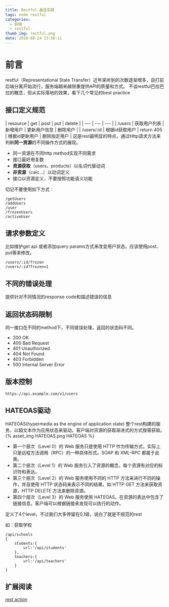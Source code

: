 ```yaml
---
title: Restful 最佳实践
tags: node restful
categories:
  - 前端
  - restful
thumb_img: restful.png
date: 2018-08-24 15:58:11
---
```



# 前言
restful（Representational State Transfer）近年来听到的次数逐渐增多，自打前后端分离开始流行，服务端越来越侧重提供API的质量和方式。
不谈restful巴拉巴拉的概念，但从实际落地的效果，看下几个常见的best practice

## 接口定义规范
| resource | get | post | put | delete |
| --- | --- | --- |
| /users | 获取用户列表 | 新增用户 | 更新用户信息 | 删除用户 |
| /users/:id | 根据id获取用户 | return 405 | 根据id更新用户 | 删除指定用户 |
这是rest最明显的特点，通过Http请求方法来判断**同一资源**的不同操作方式的展现。

- 同一资源在不同http method实现不同需求
- 接口最好用复数
- **资源获取**（users，products）以名词代替动词
- **非资源**（calc...）以动词定义
- 接口以资源定义，不要按照功能语义功能

切记不要使用如下方式：
````
/getUsers
/addUsers
/user
/frozenUsers
/activeUser
````

## 请求参数定义
比如维护get api 或者添加query params方式来改变用户状态。应该使用post、put等来修改。
````
/users/:id/frozen
/users/:id?frozen=1
````

## 不同的错误处理
提供针对不同情况的response code和描述错误的信息

## 返回状态码限制
同一接口在不同的method下，不同错误处理，返回的状态码不同。
- 200 OK
- 400 Bad Request
- 401 Unauthorized
- 404 Not Found
- 403 Forbidden
- 500 Internal Server Error

## 版本控制
````
https://api.example.com/v1/users
````

## HATEOAS驱动
HATEOAS(hypermedia as the engine of application state)
整个rest构建的服务，以超文本作为应用状态来驱动。客户端对资源的获取渐进式的方式按需获取。
{% asset_img HATEOAS.png HATEOAS %}
- 第一个层次（Level 0）的 Web 服务只是使用 HTTP 作为传输方式，实际上只是远程方法调用（RPC）的一种具体形式。SOAP 和 XML-RPC 都属于此类。
- 第二个层次（Level 1）的 Web 服务引入了资源的概念。每个资源有对应的标识符和表达。
- 第三个层次（Level 2）的 Web 服务使用不同的 HTTP 方法来进行不同的操作，并且使用 HTTP 状态码来表示不同的结果。如 HTTP GET 方法来获取资源，HTTP DELETE 方法来删除资源。
- 第四个层次（Level 3）的 Web 服务使用 HATEOAS。在资源的表达中包含了链接信息。客户端可以根据链接来发现可以执行的动作。

定义了4个level，不过我们大多停留在0,1级，说白了就是不规范的rest

如：获取学校
````
/api/schools
{
    students:{
        url:'/api/students'
    },
    teachers:{
        url:'/api/teachers'
    }
}
````

## 扩展阅读
[rest action](https://github.com/waylau/rest-in-action)